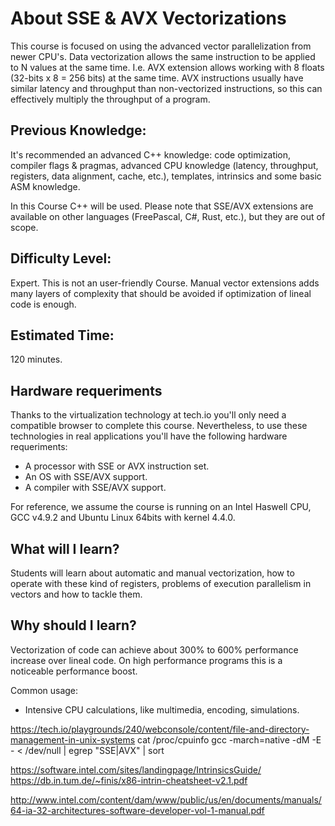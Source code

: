 # About SSE & AVX Vectorizations
This course is focused on using the advanced vector parallelization from newer CPU's. Data vectorization allows the same instruction to be applied to N values at the same time. 
I.e. AVX extension allows working with 8 floats (32-bits x 8 = 256 bits) at the same time. AVX instructions usually have similar latency and throughput than non-vectorized instructions, so this can effectively multiply the throughput of a program.

## Previous Knowledge:
It's recommended an advanced C++ knowledge: code optimization, compiler flags & pragmas, advanced CPU knowledge (latency, throughput, registers, data alignment, cache, etc.), templates, intrinsics and some basic ASM knowledge.

In this Course C++ will be used. Please note that SSE/AVX extensions are available on other languages (FreePascal, C#, Rust, etc.), but they are out of scope.

## Difficulty Level: 
Expert. This is not an user-friendly Course. Manual vector extensions adds many layers of complexity that should be avoided if optimization of lineal code is enough.

## Estimated Time:
120 minutes.

## Hardware requeriments
Thanks to the virtualization technology at tech.io you'll only need a compatible browser to complete this course.
Nevertheless, to use these technologies in real applications you'll have the following hardware requeriments:

-  A processor with SSE or AVX instruction set.
-  An OS with SSE/AVX support.
-  A compiler with SSE/AVX support.

For reference, we assume the course is running on an Intel Haswell CPU, GCC v4.9.2 and Ubuntu Linux 64bits with kernel 4.4.0.

## What will I learn?
Students will learn about automatic and manual vectorization, how to operate with these kind of registers, problems of execution parallelism in vectors and how to tackle them.

## Why should I learn?
Vectorization of code can achieve about 300% to 600% performance increase over lineal code.
On high performance programs this is a noticeable performance boost.

Common usage:
-  Intensive CPU calculations, like multimedia, encoding, simulations.



https://tech.io/playgrounds/240/webconsole/content/file-and-directory-management-in-unix-systems
 cat /proc/cpuinfo
 gcc -march=native -dM -E - < /dev/null | egrep "SSE|AVX" | sort


 https://software.intel.com/sites/landingpage/IntrinsicsGuide/
 https://db.in.tum.de/~finis/x86-intrin-cheatsheet-v2.1.pdf
 
 http://www.intel.com/content/dam/www/public/us/en/documents/manuals/64-ia-32-architectures-software-developer-vol-1-manual.pdf
 